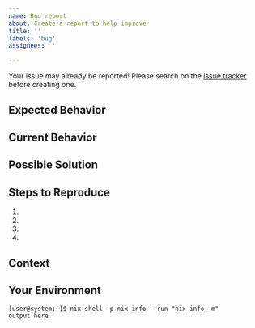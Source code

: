 ```yaml
---
name: Bug report
about: Create a report to help improve
title: ''
labels: 'bug'
assignees: ''

---
```


Your issue may already be reported!
Please search on the [issue tracker](../) before creating one.

## Expected Behavior
<!--- What should happen? -->
<!--- How it should work? -->

## Current Behavior
<!--- What happens instead of the expected behavior? -->

## Possible Solution
<!--- Not obligatory, but suggest a fix/reason for the bug, -->
<!--- or ideas how to implement the addition or change -->

## Steps to Reproduce
<!--- An unambiguous set of steps to reproduce this bug. -->
<!--- Linked fork or gist if needed. -->
1.
2.
3.
4.

## Context
<!--- How has this issue affected you? What are you trying to accomplish? -->
<!--- Providing context helps us come up with a solution that is most useful in the real world. -->

## Your Environment
<!---Please run `nix-shell -p nix-info --run "nix-info -m"` and paste the result. -->
```console
[user@system:~]$ nix-shell -p nix-info --run "nix-info -m"
output here
```
<!--- Include relevant details about the environment you experienced the bug in. -->
<!--- If you have run `flk update`, for example, post the flake.lock file. -->
